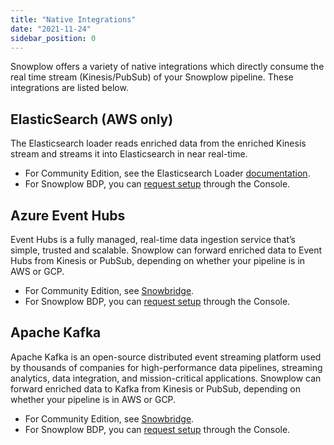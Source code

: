 ```yaml
---
title: "Native Integrations"
date: "2021-11-24"
sidebar_position: 0
---
```


Snowplow offers a variety of native integrations which directly consume the real time stream (Kinesis/PubSub) of your Snowplow pipeline. These integrations are listed below.

## ElasticSearch (AWS only)

The Elasticsearch loader reads enriched data from the enriched Kinesis stream and streams it into Elasticsearch in near real-time.

* For Community Edition, see the Elasticsearch Loader [documentation](/docs/api-reference/elasticsearch/index.md).
* For Snowplow BDP, you can [request setup](https://console.snowplowanalytics.com/destinations/catalog) through the Console.

## Azure Event Hubs

Event Hubs is a fully managed, real-time data ingestion service that’s simple, trusted and scalable. Snowplow can forward enriched data to Event Hubs from Kinesis or PubSub, depending on whether your pipeline is in AWS or GCP.

* For Community Edition, see [Snowbridge](/docs/destinations/forwarding-events/snowbridge/index.md).
* For Snowplow BDP, you can [request setup](https://console.snowplowanalytics.com/destinations/catalog) through the Console.

## Apache Kafka

Apache Kafka is an open-source distributed event streaming platform used by thousands of companies for high-performance data pipelines, streaming analytics, data integration, and mission-critical applications. Snowplow can forward enriched data to Kafka from Kinesis or PubSub, depending on whether your pipeline is in AWS or GCP.

* For Community Edition, see [Snowbridge](/docs/destinations/forwarding-events/snowbridge/index.md).
* For Snowplow BDP, you can [request setup](https://console.snowplowanalytics.com/destinations/catalog) through the Console.

